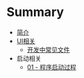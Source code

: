 # Summary

* [简介](README.md)
* [UI相关](chapter1.md)
   * [开发中常见文件](1.md)
* 启动相关
   * [01 - 程序启动过程](f.md)

